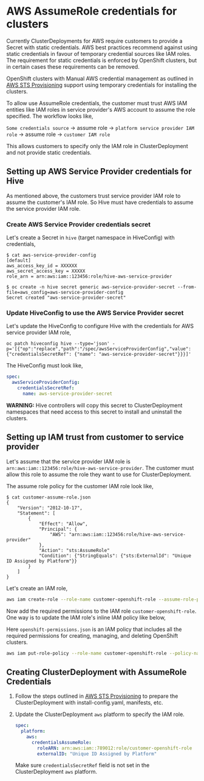 # AWS AssumeRole credentials for clusters

Currently ClusterDeployments for AWS require customers to provide a Secret with static credentials.
AWS best practices recommend against using static credentials in favour of temporary credential
sources like IAM roles. The requirement for static credentials is enforced by OpenShift clusters,
but in certain cases these requirements can be removed.

OpenShift clusters with Manual AWS credential management as outlined in [AWS STS Provisioning](./aws-sts-provisioning.md)
support using temporary credentials for installing the clusters.

To allow use AssumeRole credentials, the customer must trust AWS IAM entities like IAM roles in service provider's
AWS account to assume the role specified. The workflow looks like,

`Some credentials source` -> assume role -> `platform service provider IAM role` -> assume role -> `customer IAM role`

This allows customers to specify only the IAM role in ClusterDeployment and not provide static credentials.

## Setting up AWS Service Provider credentials for Hive

As mentioned above, the customers trust service provider IAM role to assume the customer's IAM role.
So Hive must have credentials to assume the service provider IAM role.

### Create AWS Service Provider credentials secret

Let's create a Secret in `hive` (target namespace in HiveConfig) with credentials,

```console
$ cat aws-service-provider-config
[default]
aws_access_key_id = XXXXXX
aws_secret_access_key = XXXXX
role_arn = arn:aws:iam::123456:role/hive-aws-service-provider

$ oc create -n hive secret generic aws-service-provider-secret --from-file=aws_config=aws-service-provider-config
Secret created "aws-service-provider-secret"
```

### Update HiveConfig to use the AWS Service Provider secret

Let's update the HiveConfig to configure Hive with the credentials for AWS service provider IAM role,

```console
oc patch hiveconfig hive --type='json' -p='[{"op":"replace","path":"/spec/awsServiceProviderConfig","value":{"credentialsSecretRef": {"name": "aws-service-provider-secret"}}}]'
```

The HiveConfig must look like,

```yaml
spec:
  awsServiceProviderConfig:
    credentialsSecretRef:
      name: aws-service-provider-secret
```

**WARNING:** Hive controllers will copy this secret to ClusterDeployment namespaces that need access to this secret
to install and uninstall the clusters.

## Setting up IAM trust from customer to service provider

Let's assume that the service provider IAM role is `arn:aws:iam::123456:role/hive-aws-service-provider`. The customer
must allow this role to assume the role they want to use for ClusterDeployment.

The assume role policy for the customer IAM role look like,

```console
$ cat customer-assume-role.json
{
    "Version": "2012-10-17",
    "Statement": [
        {
            "Effect": "Allow",
            "Principal": {
                "AWS": "arn:aws:iam::123456:role/hive-aws-service-provider"
            },
            "Action": "sts:AssumeRole"
            "Condition": {"StringEquals": {"sts:ExternalId": "Unique ID Assigned by Platform"}}
        }
    ]
}
```

Let's create an IAM role,

```sh
aws iam create-role --role-name customer-openshift-role --assume-role-policy-document file://customer-assume-role.json
```

Now add the required permissions to the IAM role `customer-openshift-role`. One way is to update the IAM role's
inline IAM policy like below,

Here `openshift-permissions.json` is an IAM policy that includes all the required permissions for creating, managing,
and deleting OpenShift clusters.

```sh
aws iam put-role-policy --role-name customer-openshift-role --policy-name customer-openshift-role-policy --policy-document file://openshift-permissions.json
```

## Creating ClusterDeployment with AssumeRole Credentials

1. Follow the steps outlined in [AWS STS Provisioning](./aws-sts-provisioning.md) to prepare the
    ClusterDeployment with install-config.yaml, manifests, etc.

2. Update the ClusterDeployment `aws` platform to specify the IAM role.

    ```yaml
    spec:
      platform:
        aws:
          credentialsAssumeRole:
            roleARN: arn:aws:iam::789012:role/customer-openshift-role
            externalID: "Unique ID Assigned by Platform"
    ```

    Make sure `credentialsSecretRef` field is not set in the ClusterDeployment `aws` platform.
